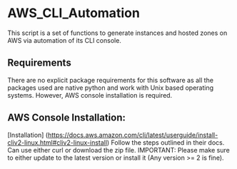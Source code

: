 # AWS_CLI_Automation
This script is a set of functions to generate instances and hosted zones on AWS via automation of its CLI console.

## Requirements
There are no explicit package requirements for this software as all the packages used are native python and work with Unix based operating systems. However, AWS console installation is required.

## AWS Console Installation:
[Installation] (https://docs.aws.amazon.com/cli/latest/userguide/install-cliv2-linux.html#cliv2-linux-install)
Follow the steps outlined in their docs. Can use either curl or download the zip file. IMPORTANT: Please make sure to either update to the latest version or install it (Any version >= 2 is fine).

